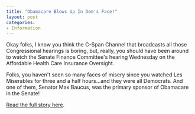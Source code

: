 ```yaml
---
title: "Obamacare Blows Up In Dem's Face!"
layout: post
categories:
- Information
---
```


Okay folks, I know you think the C-Span Channel that broadcasts all those Congressional hearings is boring, but, really, you should have been around to watch the Senate Finance Committee's hearing Wednesday on the Affordable Health Care Insurance Oversight.

Folks, you haven't seen so many faces of misery since you watched Les Miserables for three and a half hours...and they were all Democrats. And one of them, Senator Max Baucus, was the primary sponsor of Obamacare in the Senate!

[Read the full story here](https://justcommonsense-lostinamerica.blogspot.com/2013/02/obamacare-blows-up-in-dems-face.html).